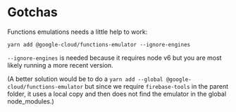 # Gotchas

Functions emulations needs a little help to work:

    yarn add @google-cloud/functions-emulator --ignore-engines

`--ignore-engines` is needed because it requires node v6 but you are most likely
running a more recent version.


(A better solution would be to do a `yarn add --global @google-cloud/functions-emulator`
but since we require `firebase-tools` in the parent folder, it uses a local copy
and then does not find the emulator in the global node_modules.)